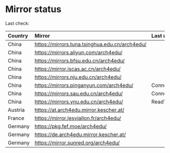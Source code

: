 <script src="./time.js"></script>
# Mirror status
Last check: <script type="text/javascript">localize(1676256630.1137717);</script>

|Country|Mirror|Last update|
|:------|:-----|:----------|
|China|https://mirrors.tuna.tsinghua.edu.cn/arch4edu/|<script type="text/javascript">localize(1676226774);</script>|
|China|https://mirrors.aliyun.com/arch4edu/|<script type="text/javascript">localize(1676140349);</script>|
|China|https://mirrors.bfsu.edu.cn/arch4edu/|<script type="text/javascript">localize(1676226774);</script>|
|China|https://mirror.iscas.ac.cn/arch4edu/|<script type="text/javascript">localize(1676226774);</script>|
|China|https://mirrors.nju.edu.cn/arch4edu/|<script type="text/javascript">localize(1676140349);</script>|
|China|https://mirrors.pinganyun.com/arch4edu/|ConnectionError|
|China|https://mirrors.sau.edu.cn/arch4edu/|ConnectionError|
|China|https://mirrors.ynu.edu.cn/arch4edu/|ReadTimeout|
|Austria|https://at.arch4edu.mirror.kescher.at/|<script type="text/javascript">localize(1676226774);</script>|
|France|https://mirror.lesviallon.fr/arch4edu/|<script type="text/javascript">localize(1676226774);</script>|
|Germany|https://pkg.fef.moe/arch4edu/|<script type="text/javascript">localize(1676226774);</script>|
|Germany|https://de.arch4edu.mirror.kescher.at/|<script type="text/javascript">localize(1676226774);</script>|
|Germany|https://mirror.sunred.org/arch4edu/|<script type="text/javascript">localize(1676226774);</script>|

<script src="./tablefilter/tablefilter.js"></script>
<script src="./table.js"></script>